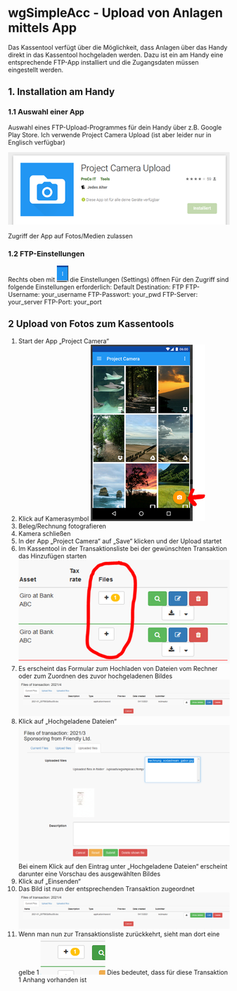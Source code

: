 # wgSimpleAcc - Upload von Anlagen mittels App

Das Kassentool verfügt über die Möglichkeit, dass Anlagen über das Handy direkt in das Kassentool hochgeladen werden. Dazu ist ein am Handy eine entsprechende FTP-App installiert und die Zugangsdaten müssen eingestellt werden.

## 1. Installation am Handy
### 1.1 Auswahl einer App
Auswahl eines FTP-Upload-Programmes für dein Handy über z.B. Google Play Store.
Ich verwende Project Camera Upload (ist aber leider nur in Englisch verfügbar)

![Upload von Anlagen](../../.gitbook/assets/de_appupload_1.png)

Zugriff der App auf Fotos/Medien zulassen

### 1.2 FTP-Einstellungen
Rechts oben mit ![Upload von Anlagen](../../.gitbook/assets/de_appupload_2.png) die Einstellungen (Settings) öffnen
Für den Zugriff sind folgende Einstellungen erforderlich:
Default Destination:	FTP
FTP-Username:	your_username
FTP-Passwort:	your_pwd
FTP-Server:	your_server
FTP-Port:	your_port

## 2 Upload von Fotos zum Kassentools
1)	Start der App „Project Camera“
2)	Klick auf Kamerasymbol
      ![Upload von Anlagen](../../.gitbook/assets/de_appupload_3.png)
3)	Beleg/Rechnung fotografieren
4)	Kamera schließen
5)	In der App „Project Camera“ auf „Save“ klicken und der Upload startet
6)	Im Kassentool in der Transaktionsliste bei der gewünschten Transaktion das Hinzufügen starten
      ![Upload Dateien](../../.gitbook/assets/de_files_1.png)
7)	Es erscheint das Formular zum Hochladen von Dateien vom Rechner oder zum Zuordnen des zuvor hochgeladenen Bildes
      ![Upload Dateien](../../.gitbook/assets/de_files_2.png)
8)	Klick auf „Hochgeladene Dateien“
      ![Upload Dateien](../../.gitbook/assets/de_files_4.png)
Bei einem Klick auf den Eintrag unter „Hochgeladene Dateien“ erscheint darunter eine Vorschau des ausgewählten Bildes
9)	Klick auf „Einsenden“
10)	Das Bild ist nun der entsprechenden Transaktion zugeordnet
       ![Upload Dateien](../../.gitbook/assets/de_files_2.png)
11)	Wenn man nun zur Transaktionsliste zurückkehrt, sieht man dort eine gelbe 1
       ![Upload Dateien](../../.gitbook/assets/de_files_5.png)
Dies bedeutet, dass für diese Transaktion 1 Anhang vorhanden ist
       